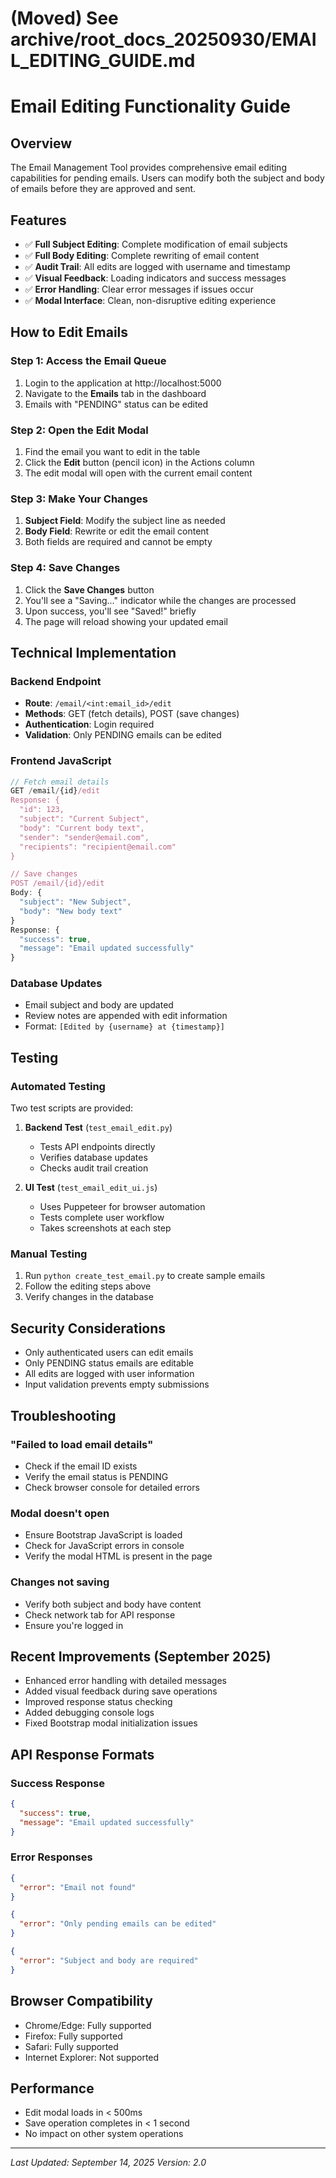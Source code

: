 # (Moved) See archive/root_docs_20250930/EMAIL_EDITING_GUIDE.md

# Email Editing Functionality Guide

## Overview

The Email Management Tool provides comprehensive email editing capabilities for pending emails. Users can modify both the subject and body of emails before they are approved and sent.

## Features

- ✅ **Full Subject Editing**: Complete modification of email subjects
- ✅ **Full Body Editing**: Complete rewriting of email content
- ✅ **Audit Trail**: All edits are logged with username and timestamp
- ✅ **Visual Feedback**: Loading indicators and success messages
- ✅ **Error Handling**: Clear error messages if issues occur
- ✅ **Modal Interface**: Clean, non-disruptive editing experience

## How to Edit Emails

### Step 1: Access the Email Queue

1. Login to the application at http://localhost:5000
2. Navigate to the **Emails** tab in the dashboard
3. Emails with "PENDING" status can be edited

### Step 2: Open the Edit Modal

1. Find the email you want to edit in the table
2. Click the **Edit** button (pencil icon) in the Actions column
3. The edit modal will open with the current email content

### Step 3: Make Your Changes

1. **Subject Field**: Modify the subject line as needed
2. **Body Field**: Rewrite or edit the email content
3. Both fields are required and cannot be empty

### Step 4: Save Changes

1. Click the **Save Changes** button
2. You'll see a "Saving..." indicator while the changes are processed
3. Upon success, you'll see "Saved!" briefly
4. The page will reload showing your updated email

## Technical Implementation

### Backend Endpoint

- **Route**: `/email/<int:email_id>/edit`
- **Methods**: GET (fetch details), POST (save changes)
- **Authentication**: Login required
- **Validation**: Only PENDING emails can be edited

### Frontend JavaScript

```javascript
// Fetch email details
GET /email/{id}/edit
Response: {
  "id": 123,
  "subject": "Current Subject",
  "body": "Current body text",
  "sender": "sender@email.com",
  "recipients": "recipient@email.com"
}

// Save changes
POST /email/{id}/edit
Body: {
  "subject": "New Subject",
  "body": "New body text"
}
Response: {
  "success": true,
  "message": "Email updated successfully"
}
```

### Database Updates

- Email subject and body are updated
- Review notes are appended with edit information
- Format: `[Edited by {username} at {timestamp}]`

## Testing

### Automated Testing

Two test scripts are provided:

1. **Backend Test** (`test_email_edit.py`)

   - Tests API endpoints directly
   - Verifies database updates
   - Checks audit trail creation

2. **UI Test** (`test_email_edit_ui.js`)
   - Uses Puppeteer for browser automation
   - Tests complete user workflow
   - Takes screenshots at each step

### Manual Testing

1. Run `python create_test_email.py` to create sample emails
2. Follow the editing steps above
3. Verify changes in the database

## Security Considerations

- Only authenticated users can edit emails
- Only PENDING status emails are editable
- All edits are logged with user information
- Input validation prevents empty submissions

## Troubleshooting

### "Failed to load email details"

- Check if the email ID exists
- Verify the email status is PENDING
- Check browser console for detailed errors

### Modal doesn't open

- Ensure Bootstrap JavaScript is loaded
- Check for JavaScript errors in console
- Verify the modal HTML is present in the page

### Changes not saving

- Verify both subject and body have content
- Check network tab for API response
- Ensure you're logged in

## Recent Improvements (September 2025)

- Enhanced error handling with detailed messages
- Added visual feedback during save operations
- Improved response status checking
- Added debugging console logs
- Fixed Bootstrap modal initialization issues

## API Response Formats

### Success Response

```json
{
  "success": true,
  "message": "Email updated successfully"
}
```

### Error Responses

```json
{
  "error": "Email not found"
}
```

```json
{
  "error": "Only pending emails can be edited"
}
```

```json
{
  "error": "Subject and body are required"
}
```

## Browser Compatibility

- Chrome/Edge: Fully supported
- Firefox: Fully supported
- Safari: Fully supported
- Internet Explorer: Not supported

## Performance

- Edit modal loads in < 500ms
- Save operation completes in < 1 second
- No impact on other system operations

---

_Last Updated: September 14, 2025_
_Version: 2.0_
